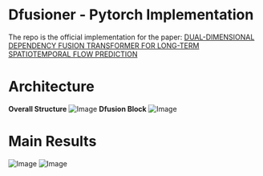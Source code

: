 # Dfusioner - Pytorch Implementation
The repo is the official implementation for the paper: [DUAL-DIMENSIONAL DEPENDENCY FUSION TRANSFORMER FOR LONG-TERM SPATIOTEMPORAL FLOW PREDICTION]()

# Architecture
**Overall Structure**
![Image](https://github.com/user-attachments/assets/af1859a6-6091-4f7a-84bf-0fd333be01fa)
**Dfusion Block**
![Image](https://github.com/user-attachments/assets/ac48b6a0-2d3f-4c9f-a365-78aebf3972c1)

# Main Results

![Image](https://github.com/user-attachments/assets/7c21015c-9e42-47b7-a20f-5592d9c4d20c)
![Image](https://github.com/user-attachments/assets/6d8b2856-48f6-41ad-956f-20d7114db0a9)
